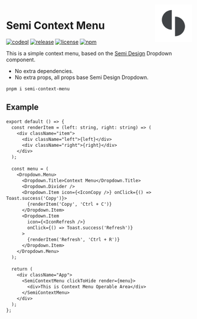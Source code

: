<img align="right" width="100" src="./semi.png" />

# Semi Context Menu

[![codeql][codeql-badge]][codeql-url] [![release][release-badge]][release-url] [![license][license-badge]][license-url] [![npm][npm-badge]][npm-url]

[codeql-badge]: https://github.com/Lmmmmmm-bb/semi-context-menu/actions/workflows/codeql-analysis.yml/badge.svg
[codeql-url]: https://github.com/Lmmmmmm-bb/semi-context-menu/actions/workflows/codeql-analysis.yml
[release-badge]: https://github.com/Lmmmmmm-bb/semi-context-menu/actions/workflows/release.yml/badge.svg
[release-url]: https://github.com/Lmmmmmm-bb/semi-context-menu/actions/workflows/release.yml
[license-badge]: https://img.shields.io/github/license/Lmmmmmm-bb/semi-context-menu
[license-url]: https://github.com/Lmmmmmm-bb/semi-context-menu/blob/main/LICENSE
[npm-badge]: https://img.shields.io/github/v/release/Lmmmmmm-bb/semi-context-menu?include_prereleases&sort=semver
[npm-url]: https://www.npmjs.com/package/semi-context-menu

This is a simple context menu, based on the [Semi Design](https://semi.design/) Dropdown component.

- No extra dependencies.
- No extra props, all props base Semi Design Dropdown.

```bash
pnpm i semi-context-menu
```

## Example

```tsx
export default () => {
  const renderItem = (left: string, right: string) => (
    <div className="item">
      <div className="left">{left}</div>
      <div className="right">{right}</div>
    </div>
  );

  const menu = (
    <Dropdown.Menu>
      <Dropdown.Title>Context Menu</Dropdown.Title>
      <Dropdown.Divider />
      <Dropdown.Item icon={<IconCopy />} onClick={() => Toast.success('Copy')}>
        {renderItem('Copy', 'Ctrl + C')}
      </Dropdown.Item>
      <Dropdown.Item
        icon={<IconRefresh />}
        onClick={() => Toast.success('Refresh')}
      >
        {renderItem('Refresh', 'Ctrl + R')}
      </Dropdown.Item>
    </Dropdown.Menu>
  );

  return (
    <div className="App">
      <SemiContextMenu clickToHide render={menu}>
        <div>This is Context Menu Operable Area</div>
      </SemiContextMenu>
    </div>
  );
};
```
